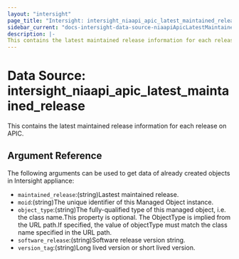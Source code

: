 ```yaml
---
layout: "intersight"
page_title: "Intersight: intersight_niaapi_apic_latest_maintained_release"
sidebar_current: "docs-intersight-data-source-niaapiApicLatestMaintainedRelease"
description: |-
This contains the latest maintained release information for each release on APIC.
---
```


# Data Source: intersight_niaapi_apic_latest_maintained_release
This contains the latest maintained release information for each release on APIC.
## Argument Reference
The following arguments can be used to get data of already created objects in Intersight appliance:
* `maintained_release`:(string)Lastest maintained release.
* `moid`:(string)The unique identifier of this Managed Object instance.
* `object_type`:(string)The fully-qualified type of this managed object, i.e. the class name.This property is optional. The ObjectType is implied from the URL path.If specified, the value of objectType must match the class name specified in the URL path.
* `software_release`:(string)Software release version string.
* `version_tag`:(string)Long lived version or short lived version.
